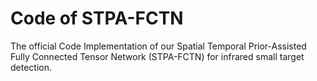 # Code of STPA-FCTN


The official Code Implementation of our Spatial Temporal Prior-Assisted Fully Connected Tensor Network (STPA-FCTN) for infrared small target detection.
